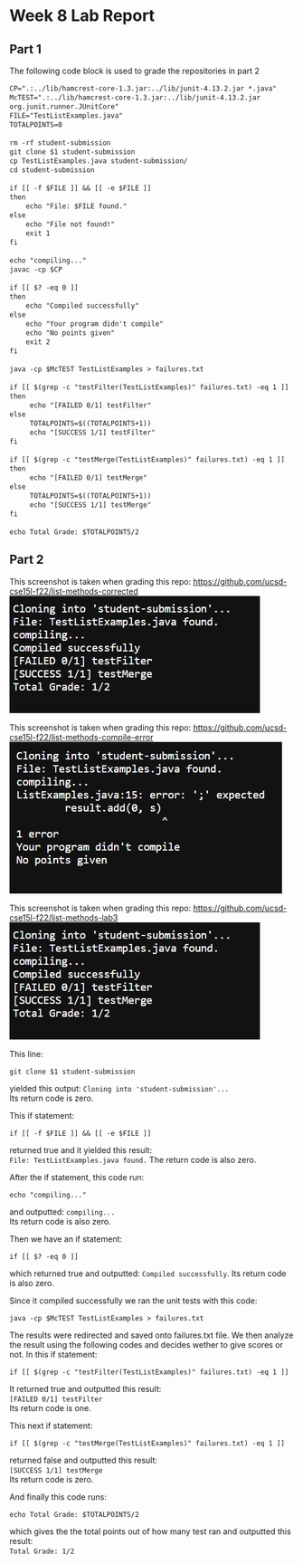 # Week 8 Lab Report

## Part 1 
The following code block is used to grade the repositories in part 2
```
CP=".:../lib/hamcrest-core-1.3.jar:../lib/junit-4.13.2.jar *.java"
McTEST=".:../lib/hamcrest-core-1.3.jar:../lib/junit-4.13.2.jar org.junit.runner.JUnitCore"
FILE="TestListExamples.java"
TOTALPOINTS=0

rm -rf student-submission
git clone $1 student-submission
cp TestListExamples.java student-submission/
cd student-submission

if [[ -f $FILE ]] && [[ -e $FILE ]]
then
    echo "File: $FILE found."
else
    echo "File not found!"
    exit 1
fi

echo "compiling..."
javac -cp $CP

if [[ $? -eq 0 ]]
then
    echo "Compiled successfully"
else
    echo "Your program didn't compile"
    echo "No points given"
    exit 2
fi

java -cp $McTEST TestListExamples > failures.txt

if [[ $(grep -c "testFilter(TestListExamples)" failures.txt) -eq 1 ]]
then
     echo "[FAILED 0/1] testFilter"
else
     TOTALPOINTS=$((TOTALPOINTS+1))
     echo "[SUCCESS 1/1] testFilter"
fi

if [[ $(grep -c "testMerge(TestListExamples)" failures.txt) -eq 1 ]]
then
     echo "[FAILED 0/1] testMerge"
else
     TOTALPOINTS=$((TOTALPOINTS+1))
     echo "[SUCCESS 1/1] testMerge"
fi

echo Total Grade: $TOTALPOINTS/2
```

## Part 2 

This screenshot is taken when grading this repo:
https://github.com/ucsd-cse15l-f22/list-methods-corrected
![](./imgs/grade2.JPG)

This screenshot is taken when grading this repo:
https://github.com/ucsd-cse15l-f22/list-methods-compile-error
![](./imgs/grade3.JPG)

This screenshot is taken when grading this repo:
https://github.com/ucsd-cse15l-f22/list-methods-lab3
![](./imgs/grade1.JPG)

This line:  
 ``` 
 git clone $1 student-submission
 ```
 yielded this output:
`Cloning into 'student-submission'...`  
 Its return code is zero.

 This if statement:     
 ```
 if [[ -f $FILE ]] && [[ -e $FILE ]]
 ```  

returned true and it yielded this result:   
`File: TestListExamples.java found.`
The return code is also zero.

After the if statement, this code run:
```
echo "compiling..." 
```
and outputted: `compiling...`   
Its return code is also zero.

Then we have an if statement:
```
if [[ $? -eq 0 ]]
```
which returned true and outputted: `Compiled successfully`.
Its return code is also zero.

Since it compiled successfully we ran the unit tests with this code:
```
java -cp $McTEST TestListExamples > failures.txt
```
The results were redirected and saved onto failures.txt file.
We then analyze the result using the following codes and decides wether to give scores or not.
In this if statement:
```
if [[ $(grep -c "testFilter(TestListExamples)" failures.txt) -eq 1 ]]
```
It returned true and outputted this result:     
`[FAILED 0/1] testFilter`   
Its return code is one.

This next if statement:
```
if [[ $(grep -c "testMerge(TestListExamples)" failures.txt) -eq 1 ]]
```
returned false and outputted this result:   
`[SUCCESS 1/1] testMerge`   
Its return code is zero.

And finally this code runs:
```
echo Total Grade: $TOTALPOINTS/2
```
which gives the the total points out of how many test ran and outputted this result:    
`Total Grade: 1/2`
